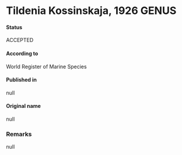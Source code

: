 Tildenia Kossinskaja, 1926 GENUS
=======

#### Status
ACCEPTED

#### According to
World Register of Marine Species

#### Published in
null

#### Original name
null

### Remarks
null